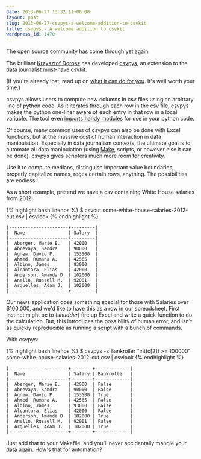 ```yaml
---
date: 2013-06-27 13:32:11+00:00
layout: post
slug: 2013-06-27-csvpys-a-welcome-addition-to-csvkit
title: csvpys - A welcome addition to csvkit
wordpress_id: 1470
---
```


The open source community has come through yet again.

The brilliant [Krzysztof Dorosz](https://twitter.com/krzysztofdorosz) has developed [csvpys](https://github.com/cypreess/csvkit/blob/master/docs/scripts/csvpys.rst), an extension to the data journalist must-have [csvkit](http://csvkit.readthedocs.org/en/latest/).

(If you're already lost, read up on [what it can do for you](http://www.anthonydebarros.com/2011/09/11/csvkit-data-files/). It's well worth your time.)

csvpys allows users to compute new columns in csv files using an arbitrary line of python code. As it iterates through each row in the csv file, csvpys makes the python one-liner aware of each entry in that row in a local variable. The tool even [imports handy modules](https://github.com/cypreess/csvkit/blob/master/docs/scripts/csvpys.rst#scripting-language) for use in your python code.

Of course, many common uses of csvpys can also be done with Excel functions, but at the massive cost of human interaction in data manipulation. Especially in data journalism contexts, the ultimate goal is to automate all data manipulation (using [Make](http://bost.ocks.org/mike/make/), scripts, or however else it can be done). csvpys gives scripters much more room for creativity.

Use it to compute medians, distinguish important value boundaries, properly capitalize names, regex certain rows, anything. The possibilities are endless.

As a short example, pretend we have a csv containing White House salaries from 2012:

{% highlight bash linenos %}
$ csvcut some-white-house-salaries-2012-cut.csv | csvlook
{% endhighlight %}

    |----------------------+---------|
    |  Name                | Salary  |
    |----------------------+---------|
    |  Aberger, Marie E.   | 42000   |
    |  Abrevaya, Sandra    | 90000   |
    |  Agnew, David P.     | 153500  |
    |  Ahmed, Rumana A.    | 42565   |
    |  Albino, James       | 93000   |
    |  Alcantara, Elias    | 42000   |
    |  Anderson, Amanda D. | 102000  |
    |  Anello, Russell M.  | 92001   |
    |  Arguelles, Adam J.  | 102000  |
    |----------------------+---------|

Our news application does something special for those with Salaries over $100,000, and we'd like to have this as a row in our spreadsheet. First instinct might be to (*shudder*) fire up Excel and write a quick function to do the calculation. But, this introduces the possibility of human error, and isn't as quickly reproducible as running a script with a bunch of commands.

With csvpys:

{% highlight bash linenos %}
$ csvpys -s Bankroller "int(c[2]) >= 100000" some-white-house-salaries-2012-cut.csv | csvlook
{% endhighlight %}

    |----------------------+--------+-------------|
    |  Name                | Salary | Bankroller  |
    |----------------------+--------+-------------|
    |  Aberger, Marie E.   | 42000  | False       |
    |  Abrevaya, Sandra    | 90000  | False       |
    |  Agnew, David P.     | 153500 | True        |
    |  Ahmed, Rumana A.    | 42565  | False       |
    |  Albino, James       | 93000  | False       |
    |  Alcantara, Elias    | 42000  | False       |
    |  Anderson, Amanda D. | 102000 | True        |
    |  Anello, Russell M.  | 92001  | False       |
    |  Arguelles, Adam J.  | 102000 | True        |
    |----------------------+--------+-------------|

Just add that to your Makefile, and you'll never accidentally mangle your data again. How's that for automation?

